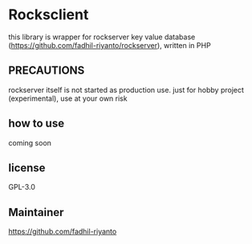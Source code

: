 # Rocksclient 

this library is wrapper for rockserver key value database (https://github.com/fadhil-riyanto/rockserver), written in PHP

## PRECAUTIONS
rockserver itself is not started as production use. just for hobby project (experimental), use at your own risk

## how to use
coming soon

## license
GPL-3.0

## Maintainer
https://github.com/fadhil-riyanto